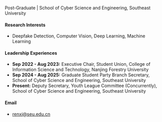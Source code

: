 Post-Graduate | School of Cyber Science and Engineering, Southeast University

#### Research Interests
- Deepfake Detection, Computer Vision, Deep Learning, Machine Learning

#### ​Leadership Experiences
- <strong>Sep 2022 - Aug 2023:</strong> Executive Chair, Student Union, College of Information Science and Technology, Nanjing Forestry University
- <strong>Sep 2024 - Aug 2025:</strong> Graduate Student Party Branch Secretary, School of Cyber Science and Engineering, Southeast University
- <strong>Present:</strong> Deputy Secretary, Youth League Committee (Concurrently), School of Cyber Science and Engineering, Southeast University

#### Email
- renxi@seu.edu.cn




